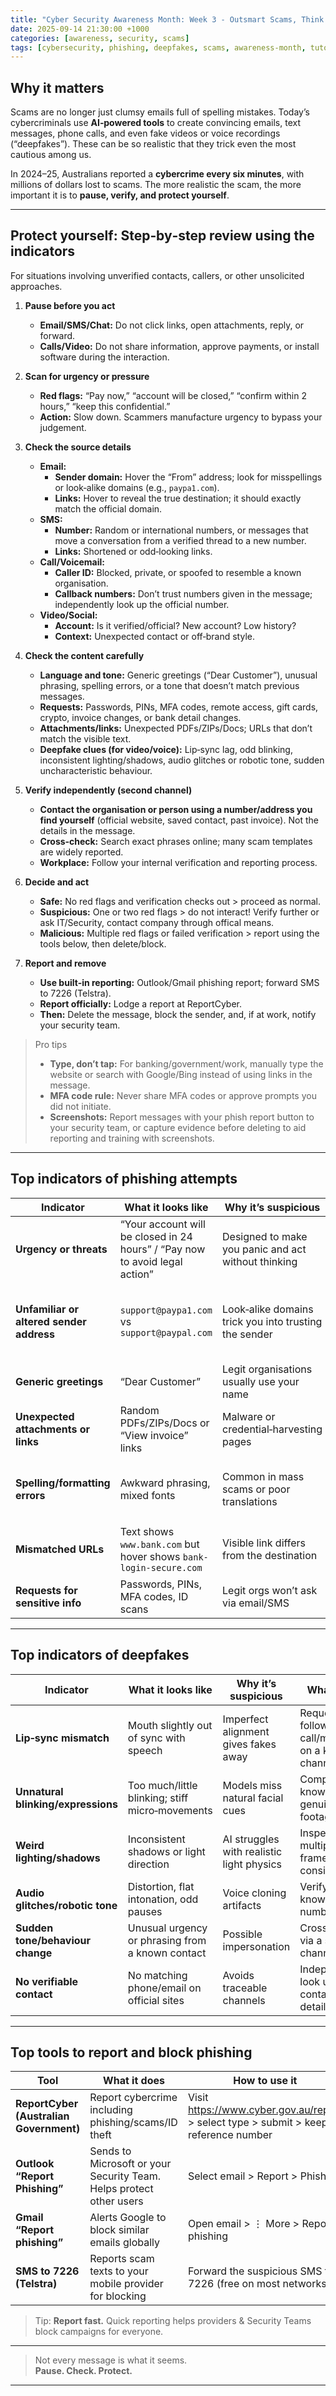 ```yaml
---
title: "Cyber Security Awareness Month: Week 3 - Outsmart Scams, Think Before You Click, and Detect Deepfakes"
date: 2025-09-14 21:30:00 +1000
categories: [awareness, security, scams]
tags: [cybersecurity, phishing, deepfakes, scams, awareness-month, tutorial]
---
```



## Why it matters
Scams are no longer just clumsy emails full of spelling mistakes. Today’s cybercriminals use **AI‑powered tools** to create convincing emails, text messages, phone calls, and even fake videos or voice recordings (“deepfakes”). These can be so realistic that they trick even the most cautious among us.

In 2024–25, Australians reported a **cybercrime every six minutes**, with millions of dollars lost to scams. The more realistic the scam, the more important it is to **pause, verify, and protect yourself**.

---

## Protect yourself: Step‑by‑step review using the indicators
For situations involving unverified contacts, callers, or other unsolicited approaches.

1. **Pause before you act**  
   - **Email/SMS/Chat:** Do not click links, open attachments, reply, or forward.  
   - **Calls/Video:** Do not share information, approve payments, or install software during the interaction.

2. **Scan for urgency or pressure**  
   - **Red flags:** “Pay now,” “account will be closed,” “confirm within 2 hours,” “keep this confidential.”  
   - **Action:** Slow down. Scammers manufacture urgency to bypass your judgement.

3. **Check the source details**  
   - **Email:**  
     - **Sender domain:** Hover the “From” address; look for misspellings or look‑alike domains (e.g., `paypa1.com`).  
     - **Links:** Hover to reveal the true destination; it should exactly match the official domain.  
   - **SMS:**  
     - **Number:** Random or international numbers, or messages that move a conversation from a verified thread to a new number.  
     - **Links:** Shortened or odd‑looking links.  
   - **Call/Voicemail:**  
     - **Caller ID:** Blocked, private, or spoofed to resemble a known organisation.  
     - **Callback numbers:** Don’t trust numbers given in the message; independently look up the official number.  
   - **Video/Social:**  
     - **Account:** Is it verified/official? New account? Low history?  
     - **Context:** Unexpected contact or off‑brand style.

4. **Check the content carefully**  
   - **Language and tone:** Generic greetings (“Dear Customer”), unusual phrasing, spelling errors, or a tone that doesn’t match previous messages.  
   - **Requests:** Passwords, PINs, MFA codes, remote access, gift cards, crypto, invoice changes, or bank detail changes.  
   - **Attachments/links:** Unexpected PDFs/ZIPs/Docs; URLs that don’t match the visible text.  
   - **Deepfake clues (for video/voice):** Lip‑sync lag, odd blinking, inconsistent lighting/shadows, audio glitches or robotic tone, sudden uncharacteristic behaviour.

5. **Verify independently (second channel)**  
   - **Contact the organisation or person using a number/address you find yourself** (official website, saved contact, past invoice). Not the details in the message.  
   - **Cross‑check:** Search exact phrases online; many scam templates are widely reported.  
   - **Workplace:** Follow your internal verification and reporting process.

6. **Decide and act**  
   - **Safe:** No red flags and verification checks out > proceed as normal.  
   - **Suspicious:** One or two red flags > do not interact! Verify further or ask IT/Security, contact company through offical means.
   - **Malicious:** Multiple red flags or failed verification > report using the tools below, then delete/block.

7. **Report and remove**  
   - **Use built‑in reporting:** Outlook/Gmail phishing report; forward SMS to 7226 (Telstra).  
   - **Report officially:** Lodge a report at ReportCyber.  
   - **Then:** Delete the message, block the sender, and, if at work, notify your security team.

> Pro tips  
> - **Type, don’t tap:** For banking/government/work, manually type the website or search with Google/Bing instead of using links in the message.  
> - **MFA code rule:** Never share MFA codes or approve prompts you did not initiate.  
> - **Screenshots:** Report messages with your phish report button to your security team, or capture evidence before deleting to aid reporting and training with screenshots. 

---

## Top indicators of phishing attempts

| Indicator | What it looks like | Why it’s suspicious | What to do |
|---|---|---|---|
| **Urgency or threats** | “Your account will be closed in 24 hours” / “Pay now to avoid legal action” | Designed to make you panic and act without thinking | Pause; verify via official contact channels |
| **Unfamiliar or altered sender address** | `support@paypa1.com` vs `support@paypal.com` | Look‑alike domains trick you into trusting the sender | Hover to reveal the true domain; compare with official site |
| **Generic greetings** | “Dear Customer” | Legit organisations usually use your name | Treat as a red flag and verify |
| **Unexpected attachments or links** | Random PDFs/ZIPs/Docs or “View invoice” links | Malware or credential‑harvesting pages | Don’t open; confirm with the sender first |
| **Spelling/formatting errors** | Awkward phrasing, mixed fonts | Common in mass scams or poor translations | Combine with other signs; do not rely on this alone |
| **Mismatched URLs** | Text shows `www.bank.com` but hover shows `bank-login-secure.com` | Visible link differs from the destination | Type the address manually instead |
| **Requests for sensitive info** | Passwords, PINs, MFA codes, ID scans | Legit orgs won’t ask via email/SMS | Report to ReportCyber and delete |

---

## Top indicators of deepfakes

| Indicator | What it looks like | Why it’s suspicious | What to do |
|---|---|---|---|
| **Lip‑sync mismatch** | Mouth slightly out of sync with speech | Imperfect alignment gives fakes away | Request a follow‑up call/meeting on a known channel |
| **Unnatural blinking/expressions** | Too much/little blinking; stiff micro‑movements | Models miss natural facial cues | Compare with known genuine footage |
| **Weird lighting/shadows** | Inconsistent shadows or light direction | AI struggles with realistic light physics | Inspect multiple frames for consistency |
| **Audio glitches/robotic tone** | Distortion, flat intonation, odd pauses | Voice cloning artifacts | Verify using a known phone number |
| **Sudden tone/behaviour change** | Unusual urgency or phrasing from a known contact | Possible impersonation | Cross‑check via a second channel |
| **No verifiable contact** | No matching phone/email on official sites | Avoids traceable channels | Independently look up contact details |

---

## Top tools to report and block phishing

| Tool | What it does | How to use it |
|---|---|---|
| **ReportCyber (Australian Government)** | Report cybercrime including phishing/scams/ID theft | Visit https://www.cyber.gov.au/report > select type > submit > keep reference number |
| **Outlook “Report Phishing”** | Sends to Microsoft or your Security Team. Helps protect other users | Select email > Report > Phishing |
| **Gmail “Report phishing”** | Alerts Google to block similar emails globally | Open email > ⋮ More > Report phishing |
| **SMS to 7226 (Telstra)** | Reports scam texts to your mobile provider for blocking | Forward the suspicious SMS to 7226 (free on most networks) |

> Tip: **Report fast.** Quick reporting helps providers & Security Teams block campaigns for everyone.

---


> Not every message is what it seems.  
> **Pause. Check. Protect.**


---

